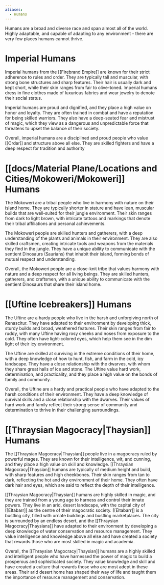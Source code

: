 ```yaml
---
aliases:
  - Humans
---
```




Humans are a broad and diverse race and span almost all of the world. Highly adaptable, and capable of adapting to any environment - there are very few places humans cannot thrive.

# Imperial Humans

Imperial humans from the [[Firebrand Empire]] are known for their strict adherence to rules and order. They are typically tall and muscular, with strong bone structures and sharp features. Their hair is usually dark and kept short, while their skin ranges from fair to olive-toned. Imperial humans dress in fine clothes made of luxurious fabrics and wear jewelry to denote their social status.

Imperial humans are proud and dignified, and they place a high value on honor and loyalty. They are often trained in combat and have a reputation for being skilled warriors. They also have a deep-seated fear and mistrust of magic, which they view as a dangerous and unpredictable force that threatens to upset the balance of their society.

Overall, imperial humans are a disciplined and proud people who value [[Ordar]] and structure above all else. They are skilled fighters and have a deep respect for tradition and authority

# [[docs/Material Plane/Locations and Cities/Mokoweri/Mokoweri]] Humans

The Mokoweri are a tribal people who live in harmony with nature on their island home. They are typically shorter in stature and have lean, muscular builds that are well-suited for their jungle environment. Their skin ranges from dark to light brown, with intricate tattoos and markings that denote their tribal affiliations and personal achievements.

The Mokoweri people are skilled hunters and gatherers, with a deep understanding of the plants and animals in their environment. They are also skilled craftsmen, creating intricate tools and weapons from the materials they find in the jungle. They have a unique ability to communicate with the sentient Dinosaurs (Saurians) that inhabit their island, forming bonds of mutual respect and understanding.

Overall, the Mokoweri people are a close-knit tribe that values harmony with nature and a deep respect for all living beings. They are skilled hunters, gatherers, and craftsmen, with a unique ability to communicate with the sentient Dinosaurs that share their island home.

  

# [[Uftine Icebreakers]] Humans

The Uftine are a hardy people who live in the harsh and unforgiving north of Renascitur. They have adapted to their environment by developing thick, sturdy builds and broad, weathered features. Their skin ranges from fair to ruddy, with many Uftine having rosy cheeks and noses from exposure to the cold. They often have light-colored eyes, which help them see in the dim light of their icy environment.

The Uftine are skilled at surviving in the extreme conditions of their home, with a deep knowledge of how to hunt, fish, and farm in the cold, icy landscape. They have a close relationship with the dwarves, with whom they share great halls of ice and stone. The Uftine value hard work, determination, and practicality, and they place a high value on the bonds of family and community.

Overall, the Uftine are a hardy and practical people who have adapted to the harsh conditions of their environment. They have a deep knowledge of survival skills and a close relationship with the dwarves. Their values of hard work and family reflect their strong sense of community and determination to thrive in their challenging surroundings.

  

# [[Thraysian Magocracy|Thaysian]] Humans

The [[Thraysian Magocracy|Thaysian]] people live in a magocracy ruled by powerful mages. They are known for their intelligence, wit, and cunning, and they place a high value on skill and knowledge. [[Thraysian Magocracy|Thaysian]] humans are typically of medium height and build, with sharp features and high cheekbones. Their skin ranges from tan to dark, reflecting the hot and dry environment of their home. They often have dark hair and eyes, which are said to reflect the depth of their intelligence.

[[Thraysian Magocracy|Thaysian]] humans are highly skilled in magic, and they are trained from a young age to harness and control their innate powers. They live in an arid, desert landscape, with the capital city of [[Eltabarr]] as the centre of their magocratic society. [[Eltabarr]] is a bustling city, filled with ornate buildings and bustling marketplaces. The city is surrounded by an endless desert, and the [[Thraysian Magocracy|Thaysians]] have adapted to their environment by developing a deep knowledge of water conservation and resource management. They value intelligence and knowledge above all else and have created a society that rewards those who are most skilled in magic and academia.

Overall, the [[Thraysian Magocracy|Thaysian]] humans are a highly skilled and intelligent people who have harnessed the power of magic to build a prosperous and sophisticated society. They value knowledge and skill and have created a culture that rewards those who are most adept in these areas. Their arid desert home has shaped their way of life and taught them the importance of resource management and conservation.